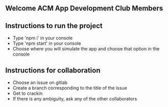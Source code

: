 ## Welcome ACM App Development Club Members

## Instructions to run the project
- Type 'npm i' in your console
- Type 'npm start' in your console
- Choose where you will simulate the app and choose that option in the console

## Instructions for collaboration
- Choose an issue on gitlab
- Create a branch corresponding to the title of the issue
- Get to crackin
- If there is any ambiguity, ask any of the other collaborators